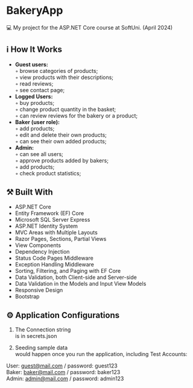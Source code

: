 # BakeryApp
💻 My project for the ASP.NET Core course at SoftUni. (April 2024)

 ## ℹ️ How It Works <br>
* **Guest users:**<br>
&#x25E6; browse categories of products;<br>
&#x25E6; view products with their descriptions;<br>
&#x25E6; read reviews;<br>
&#x25E6; see contact page;<br>
* **Logged Users:**<br>
&#x25E6; buy products;<br>
&#x25E6; change product quantity in the basket;<br>
&#x25E6; can review reviews for the bakery or a product;<br>
* **Baker (user role):**<br>
&#x25E6; add products;<br>
&#x25E6; edit and delete their own products;<br>
&#x25E6; can see their own added products;<br>
* **Admin:**<br>
&#x25E6; can see all users;<br>
&#x25E6; approve products added by bakers;<br>
&#x25E6; add products;<br>
&#x25E6; check product statistics;<br>

 ## ⚒️ Built With<br>
* ASP.NET Core<br>
* Entity Framework (EF) Core<br>
* Microsoft SQL Server Express<br>
* ASP.NET Identity System<br>
* MVC Areas with Multiple Layouts<br>
* Razor Pages, Sections, Partial Views<br>
* View Components<br>
* Dependency Injection<br>
* Status Code Pages Middleware<br>
* Exception Handling Middleware<br>
* Sorting, Filtering, and Paging with EF Core<br>
* Data Validation, both Client-side and Server-side<br>
* Data Validation in the Models and Input View Models<br>
* Responsive Design<br>
* Bootstrap<br>

 ## ⚙️ Application Configurations<br>
1. The Connection string<br>
is in secrets.json<br>

2. Seeding sample data<br>
would happen once you run the application, including Test Accounts:<br>

User: guest@mail.com / password: guest123<br>
Baker: baker@mail.com / password: baker123<br>
Admin: admin@mail.com / password: admin123<br>
